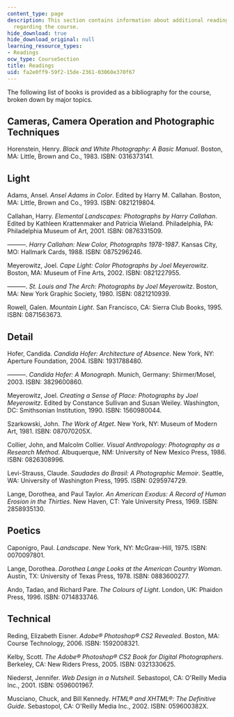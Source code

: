 ```yaml
---
content_type: page
description: This section contains information about additional reading materials
  regarding the course.
hide_download: true
hide_download_original: null
learning_resource_types:
- Readings
ocw_type: CourseSection
title: Readings
uid: fa2e0ff9-59f2-15de-2361-03060e370f67
---
```


The following list of books is provided as a bibliography for the course, broken down by major topics.

Cameras, Camera Operation and Photographic Techniques
-----------------------------------------------------

Horenstein, Henry. _Black and White Photography: A Basic Manual_. Boston, MA: Little, Brown and Co., 1983. ISBN: 0316373141.

Light
-----

Adams, Ansel. _Ansel Adams in Color_. Edited by Harry M. Callahan. Boston, MA: Little, Brown and Co., 1993. ISBN: 0821219804.

Callahan, Harry. _Elemental Landscapes: Photographs by Harry Callahan_. Edited by Kathleen Krattenmaker and Patricia Wieland. Philadelphia, PA: Philadelphia Museum of Art, 2001. ISBN: 0876331509.

———. _Harry Callahan: New Color, Photographs 1978-1987_. Kansas City, MO: Hallmark Cards, 1988. ISBN: 0875296246.

Meyerowitz, Joel. _Cape Light: Color Photographs by Joel Meyerowitz_. Boston, MA: Museum of Fine Arts, 2002. ISBN: 0821227955.

———. _St. Louis and The Arch: Photographs by Joel Meyerowitz_. Boston, MA: New York Graphic Society, 1980. ISBN: 0821210939.

Rowell, Galen. _Mountain Light_. San Francisco, CA: Sierra Club Books, 1995. ISBN: 0871563673.

Detail
------

Hofer, Candida. _Candida Hofer: Architecture of Absence_. New York, NY: Aperture Foundation, 2004. ISBN: 1931788480.

———. _Candida Hofer: A Monograph_. Munich, Germany: Shirmer/Mosel, 2003. ISBN: 3829600860.

Meyerowitz, Joel. _Creating a Sense of Place: Photographs by Joel Meyerowitz_. Edited by Constance Sullivan and Susan Weiley. Washington, DC: Smithsonian Institution, 1990. ISBN: 1560980044.

Szarkowski, John. _The Work of Atget_. New York, NY: Museum of Modern Art, 1981. ISBN: 087070205X.

Collier, John, and Malcolm Collier. _Visual Anthropology: Photography as a Research Method_. Albuquerque, NM: University of New Mexico Press, 1986. ISBN: 0826308996.

Levi-Strauss, Claude. _Saudades do Brasil: A Photographic Memoir_. Seattle, WA: University of Washington Press, 1995. ISBN: 0295974729.

Lange, Dorothea, and Paul Taylor. _An American Exodus: A Record of Human Erosion in the Thirties_. New Haven, CT: Yale University Press, 1969. ISBN: 2858935130.

Poetics
-------

Caponigro, Paul. _Landscape_. New York, NY: McGraw-Hill, 1975. ISBN: 0070097801.

Lange, Dorothea. _Dorothea Lange Looks at the American Country Woman_. Austin, TX: University of Texas Press, 1978. ISBN: 0883600277.

Ando, Tadao, and Richard Pare. _The Colours of Light_. London, UK: Phaidon Press, 1996. ISBN: 0714833746.

Technical
---------

Reding, Elizabeth Eisner. _Adobe® Photoshop® CS2 Revealed_. Boston, MA: Course Technology, 2006. ISBN: 1592008321.

Kelby, Scott. _The Adobe® Photoshop® CS2 Book for Digital Photographers_. Berkeley, CA: New Riders Press, 2005. ISBN: 0321330625.

Niederst, Jennifer. _Web Design in a Nutshell_. Sebastopol, CA: O'Reilly Media Inc., 2001. ISBN: 0596001967.

Musciano, Chuck, and Bill Kennedy. _HTML® and XHTML®: The Definitive Guide_. Sebastopol, CA: O'Reilly Media Inc., 2002. ISBN: 059600382X.
